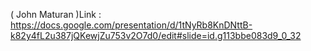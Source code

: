  ( John Maturan )Link : https://docs.google.com/presentation/d/1tNyRb8KnDNttB-k82y4fL2u387jQKewjZu753v2O7d0/edit#slide=id.g113bbe083d9_0_32
